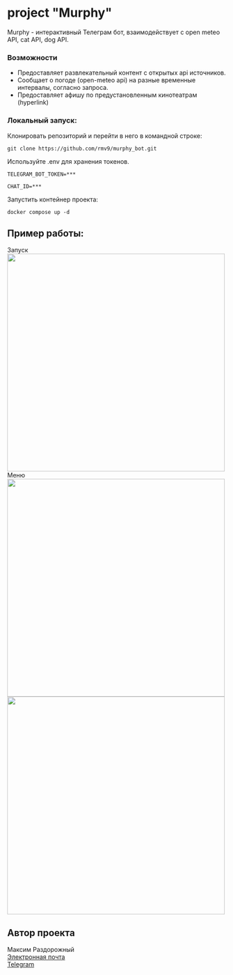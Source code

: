 # project "Murphy"
Murphy - интерактивный Телеграм бот, взаимодействует с open meteo API, cat API, dog API.    

### Возможности
* Предоставляет развлекательный контент с открытых api источников.  
* Сообщает о погоде (open-meteo api) на разные временные интервалы, согласно запроса.  
* Предоставляет афишу по предустановленным кинотеатрам (hyperlink)  

### Локальный запуск:
Клонировать репозиторий и перейти в него в командной строке:

```
git clone https://github.com/rmv9/murphy_bot.git
```

Используйте .env для хранения токенов.

```
TELEGRAM_BOT_TOKEN=***

CHAT_ID=***
```

Запустить контейнер проекта:

```
docker compose up -d
```

## Пример работы:
Запуск  
<img src="https://i.postimg.cc/jSGFGFnd/Screenshot-2024-09-01-12-48-37-823-org-telegram-messenger-edit.jpg" height="500">
Меню  
<img src="https://i.postimg.cc/rpxPcN5G/Screenshot-2024-09-01-12-54-08-088-org-telegram-messenger.jpg" height="500">  
<img src="https://i.postimg.cc/4xK02gdS/Screenshot-2024-09-01-12-54-34-379-org-telegram-messenger.jpg" height="500">



## Автор проекта
Максим Раздорожный  
[Электронная почта](mailto:rmv_93@mail.ru)   
[Telegram](https://t.me/rmv_dev)
